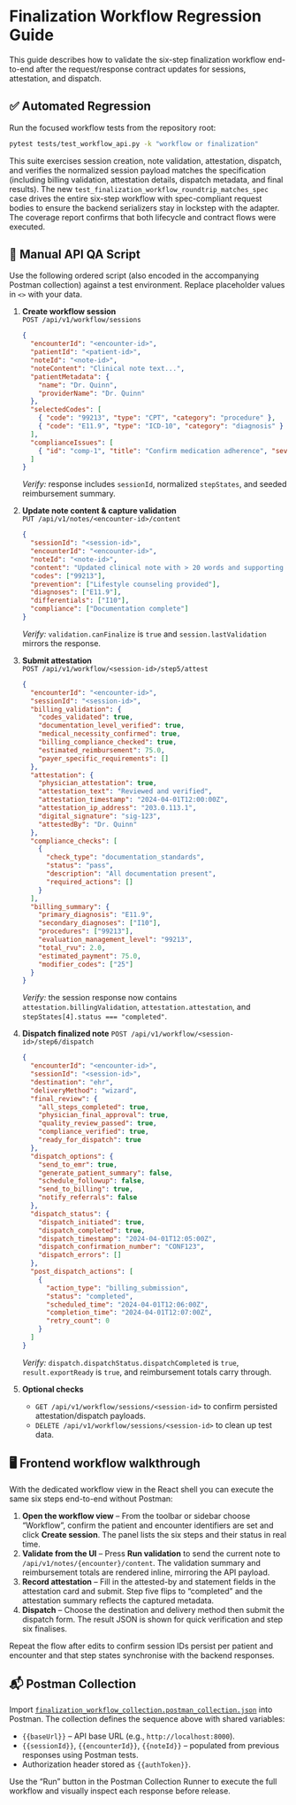 # Finalization Workflow Regression Guide

This guide describes how to validate the six-step finalization workflow end-to-end after the request/response contract updates for sessions, attestation, and dispatch.

## ✅ Automated Regression

Run the focused workflow tests from the repository root:

```bash
pytest tests/test_workflow_api.py -k "workflow or finalization"
```

This suite exercises session creation, note validation, attestation, dispatch, and verifies the normalized session payload matches the specification (including billing validation, attestation details, dispatch metadata, and final results). The new `test_finalization_workflow_roundtrip_matches_spec` case drives the entire six-step workflow with spec-compliant request bodies to ensure the backend serializers stay in lockstep with the adapter. The coverage report confirms that both lifecycle and contract flows were executed.

## 🧪 Manual API QA Script

Use the following ordered script (also encoded in the accompanying Postman collection) against a test environment. Replace placeholder values in `<>` with your data.

1. **Create workflow session**  
   `POST /api/v1/workflow/sessions`
   ```json
   {
     "encounterId": "<encounter-id>",
     "patientId": "<patient-id>",
     "noteId": "<note-id>",
     "noteContent": "Clinical note text...",
     "patientMetadata": {
       "name": "Dr. Quinn",
       "providerName": "Dr. Quinn"
     },
     "selectedCodes": [
       { "code": "99213", "type": "CPT", "category": "procedure" },
       { "code": "E11.9", "type": "ICD-10", "category": "diagnosis" }
     ],
     "complianceIssues": [
       { "id": "comp-1", "title": "Confirm medication adherence", "severity": "warning" }
     ]
   }
   ```
   *Verify:* response includes `sessionId`, normalized `stepStates`, and seeded reimbursement summary.

2. **Update note content & capture validation**  
   `PUT /api/v1/notes/<encounter-id>/content`
   ```json
   {
     "sessionId": "<session-id>",
     "encounterId": "<encounter-id>",
     "noteId": "<note-id>",
     "content": "Updated clinical note with > 20 words and supporting documentation.",
     "codes": ["99213"],
     "prevention": ["Lifestyle counseling provided"],
     "diagnoses": ["E11.9"],
     "differentials": ["I10"],
     "compliance": ["Documentation complete"]
   }
   ```
   *Verify:* `validation.canFinalize` is `true` and `session.lastValidation` mirrors the response.

3. **Submit attestation**  
   `POST /api/v1/workflow/<session-id>/step5/attest`
   ```json
   {
     "encounterId": "<encounter-id>",
     "sessionId": "<session-id>",
     "billing_validation": {
       "codes_validated": true,
       "documentation_level_verified": true,
       "medical_necessity_confirmed": true,
       "billing_compliance_checked": true,
       "estimated_reimbursement": 75.0,
       "payer_specific_requirements": []
     },
     "attestation": {
       "physician_attestation": true,
       "attestation_text": "Reviewed and verified",
       "attestation_timestamp": "2024-04-01T12:00:00Z",
       "attestation_ip_address": "203.0.113.1",
       "digital_signature": "sig-123",
       "attestedBy": "Dr. Quinn"
     },
     "compliance_checks": [
       {
         "check_type": "documentation_standards",
         "status": "pass",
         "description": "All documentation present",
         "required_actions": []
       }
     ],
     "billing_summary": {
       "primary_diagnosis": "E11.9",
       "secondary_diagnoses": ["I10"],
       "procedures": ["99213"],
       "evaluation_management_level": "99213",
       "total_rvu": 2.0,
       "estimated_payment": 75.0,
       "modifier_codes": ["25"]
     }
   }
   ```
   *Verify:* the session response now contains `attestation.billingValidation`, `attestation.attestation`, and `stepStates[4].status === "completed"`.

4. **Dispatch finalized note**
   `POST /api/v1/workflow/<session-id>/step6/dispatch`
   ```json
   {
     "encounterId": "<encounter-id>",
     "sessionId": "<session-id>",
     "destination": "ehr",
     "deliveryMethod": "wizard",
     "final_review": {
       "all_steps_completed": true,
       "physician_final_approval": true,
       "quality_review_passed": true,
       "compliance_verified": true,
       "ready_for_dispatch": true
     },
     "dispatch_options": {
       "send_to_emr": true,
       "generate_patient_summary": false,
       "schedule_followup": false,
       "send_to_billing": true,
       "notify_referrals": false
     },
     "dispatch_status": {
       "dispatch_initiated": true,
       "dispatch_completed": true,
       "dispatch_timestamp": "2024-04-01T12:05:00Z",
       "dispatch_confirmation_number": "CONF123",
       "dispatch_errors": []
     },
     "post_dispatch_actions": [
       {
         "action_type": "billing_submission",
         "status": "completed",
         "scheduled_time": "2024-04-01T12:06:00Z",
         "completion_time": "2024-04-01T12:07:00Z",
         "retry_count": 0
       }
     ]
   }
   ```
   *Verify:* `dispatch.dispatchStatus.dispatchCompleted` is `true`, `result.exportReady` is `true`, and reimbursement totals carry through.

5. **Optional checks**
   - `GET /api/v1/workflow/sessions/<session-id>` to confirm persisted attestation/dispatch payloads.
   - `DELETE /api/v1/workflow/sessions/<session-id>` to clean up test data.

## 🖥️ Frontend workflow walkthrough

With the dedicated workflow view in the React shell you can execute the
same six steps end-to-end without Postman:

1. **Open the workflow view** – From the toolbar or sidebar choose
   “Workflow”, confirm the patient and encounter identifiers are set and
   click **Create session**. The panel lists the six steps and their
   status in real time.
2. **Validate from the UI** – Press **Run validation** to send the
   current note to `/api/v1/notes/{encounter}/content`. The validation
   summary and reimbursement totals are rendered inline, mirroring the API
   payload.
3. **Record attestation** – Fill in the attested-by and statement fields
   in the attestation card and submit. Step five flips to “completed” and
   the attestation summary reflects the captured metadata.
4. **Dispatch** – Choose the destination and delivery method then submit
   the dispatch form. The result JSON is shown for quick verification and
   step six finalises.

Repeat the flow after edits to confirm session IDs persist per patient and
encounter and that step states synchronise with the backend responses.

## 📬 Postman Collection

Import [`finalization_workflow_collection.postman_collection.json`](./finalization_workflow_collection.postman_collection.json) into Postman. The collection defines the sequence above with shared variables:

- `{{baseUrl}}` – API base URL (e.g., `http://localhost:8000`).
- `{{sessionId}}`, `{{encounterId}}`, `{{noteId}}` – populated from previous responses using Postman tests.
- Authorization header stored as `{{authToken}}`.

Use the “Run” button in the Postman Collection Runner to execute the full workflow and visually inspect each response before release.
